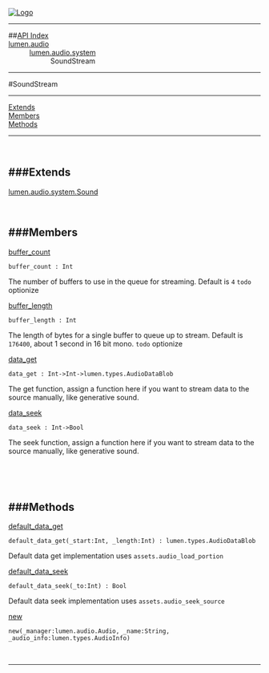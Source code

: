 
[![Logo](../../../../images/logo.png)](../../../../index.html)

---


##[API Index](../../../../api/index.html#lumen.audio)   
[lumen.audio](../)     
&emsp;&emsp;&emsp;[lumen.audio.system](./)   
&emsp;&emsp;&emsp;&emsp;&emsp;&emsp;SoundStream

---

#SoundStream


---


[Extends](#Extends)   
[Members](#Members)   
[Methods](#Methods)   


---

&nbsp;   

<a class="lift" name="Extends" ></a>
###Extends   
---
<a class="lift" name="lumen.audio.system.Sound" href="{{{rel_path}}}api/lumen/audio/system/Sound.html">lumen.audio.system.Sound</a>

&nbsp;   

<a class="lift" name="Members" ></a>
###Members   
---
<a class="lift" name="buffer_count" href="#buffer_count">buffer_count</a>



`buffer_count : Int`

<span class="small_desc_flat"> The number of buffers to use in the queue for streaming. Default is `4` `todo` optionize </span>   

<a class="lift" name="buffer_length" href="#buffer_length">buffer_length</a>



`buffer_length : Int`

<span class="small_desc_flat"> The length of bytes for a single buffer to queue up to stream. Default is `176400`, about 1 second in 16 bit mono. `todo` optionize </span>   

<a class="lift" name="data_get" href="#data_get">data_get</a>



`data_get : Int->Int->lumen.types.AudioDataBlob`

<span class="small_desc_flat"> The get function, assign a function here if you want to stream data to the source manually, like generative sound. </span>   

<a class="lift" name="data_seek" href="#data_seek">data_seek</a>



`data_seek : Int->Bool`

<span class="small_desc_flat"> The seek function, assign a function here if you want to stream data to the source manually, like generative sound. </span>   

&nbsp;   

&nbsp;   

<a class="lift" name="Methods" ></a>
###Methods   
---
<a class="lift" name="default_data_get" href="#default_data_get">default_data_get</a>



`default_data_get(_start:Int, _length:Int) : lumen.types.AudioDataBlob`

<span class="small_desc_flat"> Default data get implementation uses `assets.audio_load_portion` </span>   

<a class="lift" name="default_data_seek" href="#default_data_seek">default_data_seek</a>



`default_data_seek(_to:Int) : Bool`

<span class="small_desc_flat"> Default data seek implementation uses `assets.audio_seek_source` </span>   

<a class="lift" name="new" href="#new">new</a>



`new(_manager:lumen.audio.Audio, _name:String, _audio_info:lumen.types.AudioInfo) `

<span class="small_desc_flat">  </span>   



&nbsp;
&nbsp;
&nbsp;

---  


&nbsp;   
&nbsp;   